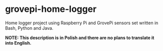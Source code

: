 # grovepi-home-logger
Home logger project using Raspberry Pi and GrovePi sensors set written in Bash, Python and Java.

**NOTE: This description is in Polish and there are no plans to translate it into English.**